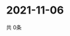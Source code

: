 # 2021-11-06
  共 0条

  <!-- BEGIN -->
  <!-- 最后更新时间Sat Nov 06 2021 01:43:31 GMT+0000 (Coordinated Universal Time) -->
  
  <!-- END -->
  
  
